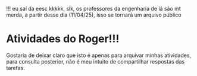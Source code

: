 !!! eu saí da eesc kkkkk, slk, os professores da engenharia de lá são mt merda, a partir desse dia (11/04/25), isso se tornará um arquivo público


# Atividades do Roger!!!
Gostaria de deixar claro que isto é apenas para arquivar minhas atividades, para consulta posterior, não é meu intuito de compartilhar respostas das tarefas.
